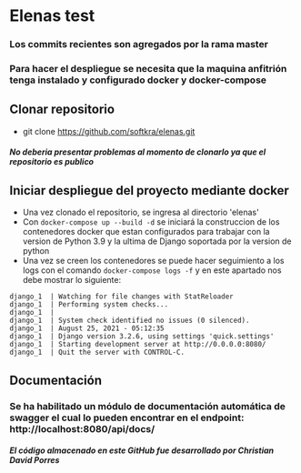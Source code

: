 # Elenas test
### Los commits recientes son agregados por la rama master
### Para hacer el despliegue se necesita que la maquina anfitrión tenga instalado y configurado docker y docker-compose
## Clonar repositorio
- git clone https://github.com/softkra/elenas.git
#### *No deberia presentar problemas al momento de clonarlo ya que el repositorio es publico*
## Iniciar despliegue del proyecto mediante docker
- Una vez clonado el repositorio, se ingresa al directorio  'elenas'
- Con `docker-compose up --build -d` se iniciará la construccion de los contenedores docker que estan configurados para trabajar con la version de Python 3.9 y la ultima de Django soportada por la version de python
- Una vez se creen los contenedores se puede hacer seguimiento a los logs con el comando `docker-compose logs -f` y en este apartado nos debe mostrar lo siguiente:
```
django_1  | Watching for file changes with StatReloader
django_1  | Performing system checks...
django_1  | 
django_1  | System check identified no issues (0 silenced).
django_1  | August 25, 2021 - 05:12:35
django_1  | Django version 3.2.6, using settings 'quick.settings'
django_1  | Starting development server at http://0.0.0.0:8080/
django_1  | Quit the server with CONTROL-C.
```
## Documentación
### Se ha habilitado un módulo de documentación automática de swagger el cual lo pueden encontrar en el endpoint: http://localhost:8080/api/docs/
##### _El código almacenado en este GitHub fue desarrollado por Christian David Porres_
